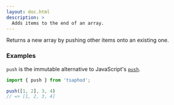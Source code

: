 ```yaml
---
layout: doc.html
description: >
  Adds items to the end of an array.
---
```


Returns a new array by pushing other items onto an existing one.

### Examples
`push` is the immutable alternative to JavaScript's [`push`][1].

```js
import { push } from 'tsaphod';

push([1, 2], 3, 4)
// => [1, 2, 3, 4]
```

[1]: https://developer.mozilla.org/en/docs/Web/JavaScript/Reference/Global_Objects/Array/push

